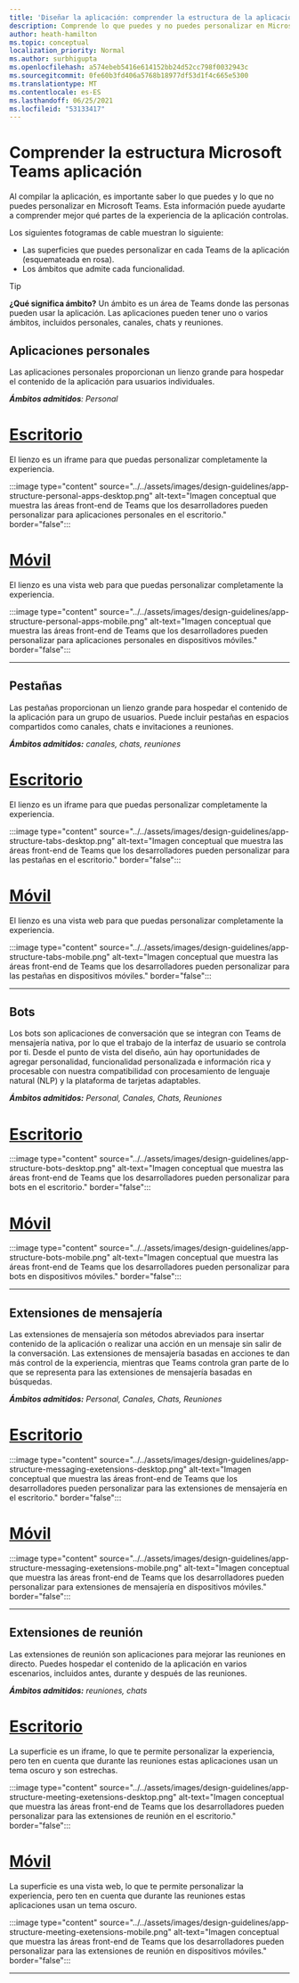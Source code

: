 ```yaml
---
title: 'Diseñar la aplicación: comprender la estructura de la aplicación'
description: Comprende lo que puedes y no puedes personalizar en Microsoft Teams al diseñar la aplicación.
author: heath-hamilton
ms.topic: conceptual
localization_priority: Normal
ms.author: surbhigupta
ms.openlocfilehash: a574ebeb5416e614152bb24d52cc798f0032943c
ms.sourcegitcommit: 0fe60b3fd406a5768b18977df53d1f4c665e5300
ms.translationtype: MT
ms.contentlocale: es-ES
ms.lasthandoff: 06/25/2021
ms.locfileid: "53133417"
---
```

# <a name="understand-the-microsoft-teams-app-structure"></a>Comprender la estructura Microsoft Teams aplicación

Al compilar la aplicación, es importante saber lo que puedes y lo que no puedes personalizar en Microsoft Teams. Esta información puede ayudarte a comprender mejor qué partes de la experiencia de la aplicación controlas.

Los siguientes fotogramas de cable muestran lo siguiente:

* Las superficies que puedes personalizar en cada Teams de la aplicación (esquemateada en rosa).
* Los ámbitos que admite cada funcionalidad.

> [!TIP]
> **¿Qué significa ámbito?** Un ámbito es un área de Teams donde las personas pueden usar la aplicación. Las aplicaciones pueden tener uno o varios ámbitos, incluidos personales, canales, chats y reuniones.

## <a name="personal-apps"></a>Aplicaciones personales

Las aplicaciones personales proporcionan un lienzo grande para hospedar el contenido de la aplicación para usuarios individuales.

***Ámbitos admitidos**: Personal*

# <a name="desktop"></a>[Escritorio](#tab/desktop)

El lienzo es un iframe para que puedas personalizar completamente la experiencia.

:::image type="content" source="../../assets/images/design-guidelines/app-structure-personal-apps-desktop.png" alt-text="Imagen conceptual que muestra las áreas front-end de Teams que los desarrolladores pueden personalizar para aplicaciones personales en el escritorio." border="false":::

# <a name="mobile"></a>[Móvil](#tab/mobile)

El lienzo es una vista web para que puedas personalizar completamente la experiencia.

:::image type="content" source="../../assets/images/design-guidelines/app-structure-personal-apps-mobile.png" alt-text="Imagen conceptual que muestra las áreas front-end de Teams que los desarrolladores pueden personalizar para aplicaciones personales en dispositivos móviles." border="false":::

---

## <a name="tabs"></a>Pestañas

Las pestañas proporcionan un lienzo grande para hospedar el contenido de la aplicación para un grupo de usuarios. Puede incluir pestañas en espacios compartidos como canales, chats e invitaciones a reuniones.

***Ámbitos admitidos:** canales, chats, reuniones*

# <a name="desktop"></a>[Escritorio](#tab/desktop)

El lienzo es un iframe para que puedas personalizar completamente la experiencia.

:::image type="content" source="../../assets/images/design-guidelines/app-structure-tabs-desktop.png" alt-text="Imagen conceptual que muestra las áreas front-end de Teams que los desarrolladores pueden personalizar para las pestañas en el escritorio." border="false":::

# <a name="mobile"></a>[Móvil](#tab/mobile)

El lienzo es una vista web para que puedas personalizar completamente la experiencia.

:::image type="content" source="../../assets/images/design-guidelines/app-structure-tabs-mobile.png" alt-text="Imagen conceptual que muestra las áreas front-end de Teams que los desarrolladores pueden personalizar para las pestañas en dispositivos móviles." border="false":::

---

## <a name="bots"></a>Bots

Los bots son aplicaciones de conversación que se integran con Teams de mensajería nativa, por lo que el trabajo de la interfaz de usuario se controla por ti. Desde el punto de vista del diseño, aún hay oportunidades de agregar personalidad, funcionalidad personalizada e información rica y procesable con nuestra compatibilidad con procesamiento de lenguaje natural (NLP) y la plataforma de tarjetas adaptables.

***Ámbitos admitidos:** Personal, Canales, Chats, Reuniones*

# <a name="desktop"></a>[Escritorio](#tab/desktop)

:::image type="content" source="../../assets/images/design-guidelines/app-structure-bots-desktop.png" alt-text="Imagen conceptual que muestra las áreas front-end de Teams que los desarrolladores pueden personalizar para bots en el escritorio." border="false":::

# <a name="mobile"></a>[Móvil](#tab/mobile)

:::image type="content" source="../../assets/images/design-guidelines/app-structure-bots-mobile.png" alt-text="Imagen conceptual que muestra las áreas front-end de Teams que los desarrolladores pueden personalizar para bots en dispositivos móviles." border="false":::

---

## <a name="messaging-extensions"></a>Extensiones de mensajería

Las extensiones de mensajería son métodos abreviados para insertar contenido de la aplicación o realizar una acción en un mensaje sin salir de la conversación. Las extensiones de mensajería basadas en acciones te dan más control de la experiencia, mientras que Teams controla gran parte de lo que se representa para las extensiones de mensajería basadas en búsquedas.

***Ámbitos admitidos:** Personal, Canales, Chats, Reuniones*

# <a name="desktop"></a>[Escritorio](#tab/desktop)

:::image type="content" source="../../assets/images/design-guidelines/app-structure-messaging-exetensions-desktop.png" alt-text="Imagen conceptual que muestra las áreas front-end de Teams que los desarrolladores pueden personalizar para las extensiones de mensajería en el escritorio." border="false":::

# <a name="mobile"></a>[Móvil](#tab/mobile)

:::image type="content" source="../../assets/images/design-guidelines/app-structure-messaging-exetensions-mobile.png" alt-text="Imagen conceptual que muestra las áreas front-end de Teams que los desarrolladores pueden personalizar para extensiones de mensajería en dispositivos móviles." border="false":::

---

## <a name="meeting-extensions"></a>Extensiones de reunión

Las extensiones de reunión son aplicaciones para mejorar las reuniones en directo. Puedes hospedar el contenido de la aplicación en varios escenarios, incluidos antes, durante y después de las reuniones.

***Ámbitos admitidos:** reuniones, chats*

# <a name="desktop"></a>[Escritorio](#tab/desktop)

La superficie es un iframe, lo que te permite personalizar la experiencia, pero ten en cuenta que durante las reuniones estas aplicaciones usan un tema oscuro y son estrechas.

:::image type="content" source="../../assets/images/design-guidelines/app-structure-meeting-exetensions-desktop.png" alt-text="Imagen conceptual que muestra las áreas front-end de Teams que los desarrolladores pueden personalizar para las extensiones de reunión en el escritorio." border="false":::

# <a name="mobile"></a>[Móvil](#tab/mobile)

La superficie es una vista web, lo que te permite personalizar la experiencia, pero ten en cuenta que durante las reuniones estas aplicaciones usan un tema oscuro.

:::image type="content" source="../../assets/images/design-guidelines/app-structure-meeting-exetensions-mobile.png" alt-text="Imagen conceptual que muestra las áreas front-end de Teams que los desarrolladores pueden personalizar para las extensiones de reunión en dispositivos móviles." border="false":::

---
